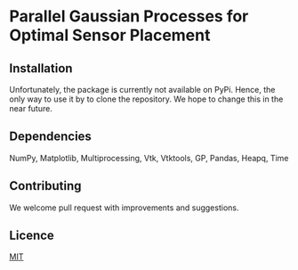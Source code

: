 # Parallel Gaussian Processes for Optimal Sensor Placement 

## Installation
Unfortunately, the package is currently not available on PyPi. Hence, the only way to use it by to clone the repository. We hope to change this in the near future.

## Dependencies
NumPy, Matplotlib, Multiprocessing, Vtk, Vtktools, GP, Pandas, Heapq, Time

## Contributing
We welcome pull request with improvements and suggestions.

## Licence 
[MIT](https://github.com/tolgadur/Sensor-Placement/blob/add-license-1/LICENSE)
